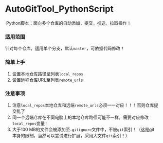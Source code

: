 # AutoGitTool_PythonScript
​    Python脚本：面向多个仓库的自动添加，提交，推送，拉取操作！

### 适用范围

​    针对每个仓库，适用单个分支，默认`master`，可依据代码修改！

### 简单上手

1. 设置本地仓库路径至列表`local_repos`
2. 设置远程仓库URL至列表`remote_urls`

### 注意事项

1.   注意`local_repos`本地仓库和远端`remote_urls`必须一一对应！！！否则仓库提交乱了
2.   同一个远端仓库在不同电脑上的本地仓库路径可能不一样，需要对应修改`local_repos`变量！
3.   大于100 MB的文件会被添加至`.gitignore`文件中，不被`git`索引！（这是git本身的限制，当然可以尝试进行扩展，采用大文件`git`索引！）

